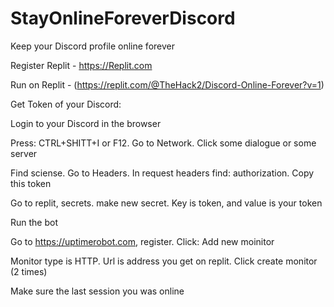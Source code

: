 # StayOnlineForeverDiscord
Keep your Discord profile online forever

Register Replit - https://Replit.com

Run on Replit - (https://replit.com/@TheHack2/Discord-Online-Forever?v=1)

Get Token of your Discord:

Login to your Discord in the browser

Press: CTRL+SHITT+I or F12. Go to Network. Click some dialogue or some server

Find sciense. Go to Headers. In request headers find: authorization. Copy this token

Go to replit, secrets. make new secret. Key is token, and value is your token

Run the bot

Go to https://uptimerobot.com, register. Click: Add new moinitor

Monitor type is HTTP. Url is address you get on replit. Click create monitor (2 times)

Make sure the last session you was online
